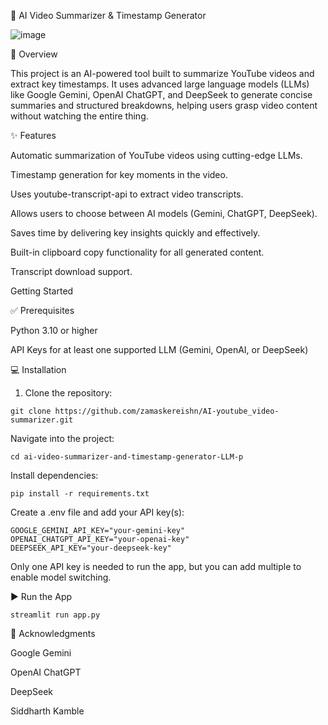 

🎥 AI Video Summarizer & Timestamp Generator

 ![image](https://github.com/user-attachments/assets/02a128e1-ab34-4b00-b2c2-76541b7e11ff)

📝 Overview

This project is an AI-powered tool built to summarize YouTube videos and extract key timestamps. It uses advanced large language models (LLMs) like Google Gemini, OpenAI ChatGPT, and DeepSeek to generate concise summaries and structured breakdowns, helping users grasp video content without watching the entire thing.

✨ Features

Automatic summarization of YouTube videos using cutting-edge LLMs.

Timestamp generation for key moments in the video.

Uses youtube-transcript-api to extract video transcripts.

Allows users to choose between AI models (Gemini, ChatGPT, DeepSeek).

Saves time by delivering key insights quickly and effectively.

Built-in clipboard copy functionality for all generated content.

Transcript download support.

Getting Started

✅ Prerequisites

Python 3.10 or higher

API Keys for at least one supported LLM (Gemini, OpenAI, or DeepSeek)

💻 Installation

1) Clone the repository:
```
git clone https://github.com/zamaskereishn/AI-youtube_video-summarizer.git
```

Navigate into the project:
```
cd ai-video-summarizer-and-timestamp-generator-LLM-p
```
Install dependencies:
```
pip install -r requirements.txt
```
Create a .env file and add your API key(s):
```
GOOGLE_GEMINI_API_KEY="your-gemini-key"
OPENAI_CHATGPT_API_KEY="your-openai-key"
DEEPSEEK_API_KEY="your-deepseek-key"
```
Only one API key is needed to run the app, but you can add multiple to enable model switching.

▶️ Run the App
```
streamlit run app.py
```

🙏 Acknowledgments

Google Gemini

OpenAI ChatGPT

DeepSeek

Siddharth Kamble
